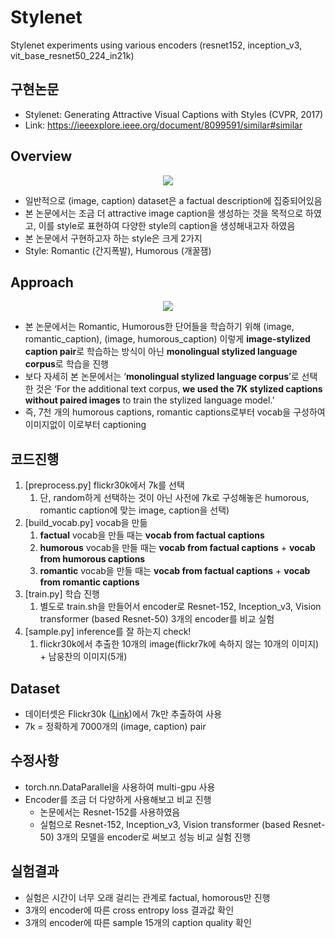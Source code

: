 # Stylenet
Stylenet experiments using various encoders (resnet152, inception_v3, vit_base_resnet50_224_in21k)

## 구현논문
- Stylenet: Generating Attractive Visual Captions with Styles (CVPR, 2017)
- Link: https://ieeexplore.ieee.org/document/8099591/similar#similar

## Overview
<p align="center"><img src="https://github.com/woongchan789/Stylenet/assets/75806377/02458e23-4c52-4c89-8020-f382a49aeec8"></p>

- 일반적으로 (image, caption) dataset은 a factual description에 집중되어있음
- 본 논문에서는 조금 더 attractive image caption을 생성하는 것을 목적으로 하였고, 이를 style로 표현하여 다양한 style의 caption을 생성해내고자 하였음
- 본 논문에서 구현하고자 하는 style은 크게 2가지
- Style: Romantic (간지폭발), Humorous (개꿀잼)

## Approach
<p align="center"><img src="https://github.com/woongchan789/Stylenet/assets/75806377/0f07b957-1b09-485f-aacf-8540aa83b89a"></p>

- 본 논문에서는 Romantic, Humorous한 단어들을 학습하기 위해 (image, romantic_caption), (image, humorous_caption) 이렇게 **image-stylized caption pair**로 학습하는 방식이 아닌 **monolingual stylized language corpus**로 학습을 진행
- 보다 자세히 본 논문에서는 ‘**monolingual stylized language corpus**’로 선택한 것은 ‘For the additional text corpus, **we used the 7K stylized captions without paired images** to train the stylized language model.’
- 즉, 7천 개의 humorous captions, romantic captions로부터 vocab을 구성하여 이미지없이 이로부터 captioning

## 코드진행

1. [preprocess.py] flickr30k에서 7k를 선택
    1. 단, random하게 선택하는 것이 아닌 사전에 7k로 구성해놓은 humorous, romantic caption에 맞는 image, caption을 선택)
2. [build_vocab.py] vocab을 만듦
    1. **factual** vocab을 만들 때는 **vocab from factual captions**
    2. **humorous** vocab을 만들 때는 **vocab from factual captions** + **vocab from humorous captions**
    3. **romantic** vocab을 만들 때는 **vocab from factual captions** + **vocab from romantic captions**
3. [train.py] 학습 진행
    1. 별도로 train.sh을 만들어서 encoder로 Resnet-152, Inception_v3, Vision transformer (based Resnet-50) 3개의 encoder를 비교 실험
4. [sample.py] inference를 잘 하는지 check!
    1. flickr30k에서 추출한 10개의 image(flickr7k에 속하지 않는 10개의 이미지) + 남웅찬의 이미지(5개)
  
## Dataset

- 데이터셋은 Flickr30k ([Link](https://www.kaggle.com/datasets/hsankesara/flickr-image-dataset))에서 7k만 추출하여 사용
- 7k = 정확하게 7000개의 (image, caption) pair

## 수정사항

- torch.nn.DataParallel을 사용하여 multi-gpu 사용
- Encoder를 조금 더 다양하게 사용해보고 비교 진행
    - 논문에서는 Resnet-152를 사용하였음
    - 실험으로 Resnet-152, Inception_v3, Vision transformer (based Resnet-50) 3개의 모델을 encoder로 써보고 성능 비교 실험 진행

## 실험결과

- 실험은 시간이 너무 오래 걸리는 관계로 factual, homorous만 진행
- 3개의 encoder에 따른 cross entropy loss 결과값 확인
- 3개의 encoder에 따른 sample 15개의 caption quality 확인




